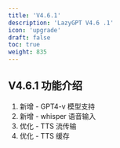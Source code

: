```yaml
---
title: 'V4.6.1'
description: 'LazyGPT V4.6 .1'
icon: 'upgrade'
draft: false
toc: true
weight: 835
---
```



## V4.6.1 功能介绍

1. 新增 - GPT4-v 模型支持
2. 新增 - whisper 语音输入
3. 优化 - TTS 流传输
4. 优化 - TTS 缓存
